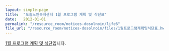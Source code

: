 ```yaml
---
layout: simple-page
title:  "도솔노인복지센터 1월 프로그램 계획 및 식단표"
date:   2012-01-01
permalink: "/resource_room/notices-dosolnoin/life6"
file_url: "/resource_room/notices-dosolnoin/files/1월프로그램계획및식단표.hwp"
---
```


[1월 프로그램 계획 및 식단](/resource_room/notices-dosolnoin/files/1월프로그램계획및식단표.hwp)입니다.
